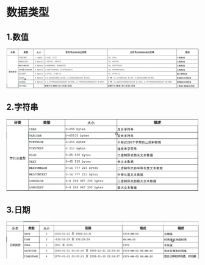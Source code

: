 # 数据类型

## 1.数值

![数值](./image/04_1.png "数值")

## 2.字符串

![字符串](./image/04_2.png "字符串")

## 3.日期

![日期](./image/04_3.png "日期")

